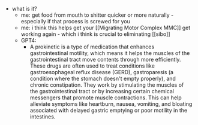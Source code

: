   * what is it?
    * me: get food from mouth to shitter quicker or more naturally - especially if that process is screwed for you
    * me: i think this helps get your [[Migrating Motor Complex MMC]] get working again - which i think is crucial to eliminating [[sibo]]
    * GPT4:
      * A prokinetic is a type of medication that enhances gastrointestinal motility, which means it helps the muscles of the gastrointestinal tract move contents through more efficiently. These drugs are often used to treat conditions like gastroesophageal reflux disease (GERD), gastroparesis (a condition where the stomach doesn't empty properly), and chronic constipation. They work by stimulating the muscles of the gastrointestinal tract or by increasing certain chemical messengers that promote muscle contractions. This can help alleviate symptoms like heartburn, nausea, vomiting, and bloating associated with delayed gastric emptying or poor motility in the intestines.

